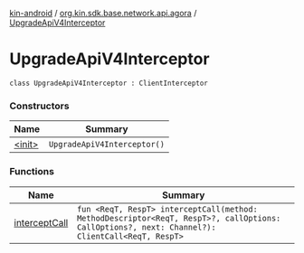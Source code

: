 [kin-android](../../index.md) / [org.kin.sdk.base.network.api.agora](../index.md) / [UpgradeApiV4Interceptor](./index.md)

# UpgradeApiV4Interceptor

`class UpgradeApiV4Interceptor : ClientInterceptor`

### Constructors

| Name | Summary |
|---|---|
| [&lt;init&gt;](-init-.md) | `UpgradeApiV4Interceptor()` |

### Functions

| Name | Summary |
|---|---|
| [interceptCall](intercept-call.md) | `fun <ReqT, RespT> interceptCall(method: MethodDescriptor<ReqT, RespT>?, callOptions: CallOptions?, next: Channel?): ClientCall<ReqT, RespT>` |
